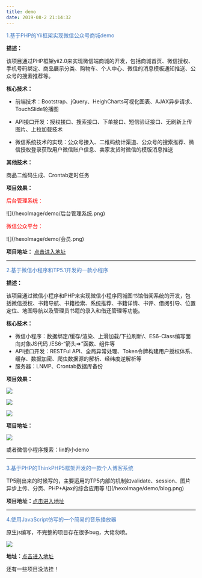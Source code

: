 ```yaml
---
title: demo
date: 2019-08-2 21:14:32
---
```


<span style="color: #4078c0;">1.基于PHP的Yii框架实现微信公众号商城demo</span>

**描述：**

该项目通过PHP框架yii2.0来实现微信端商城的开发，包括商城首页、微信授权、手机号码绑定、商品展示分类、购物车、个人中心、微信的消息模板通知推送、公众号的搜索推荐等。

**核心技术：**

- 前端技术：Bootstrap、jQuery、HeighCharts可视化图表、AJAX异步请求、TouchSlide轮播图

- API接口开发：授权接口、搜索接口、下单接口、短信验证接口、无刷新上传图片、上拉加载技术

- 微信系统技术的实现：公众号接入、二维码统计渠道、公众号的搜索推荐、微信授权登录获取用户微信账户信息、卖家发货时微信的模版消息推送

**其他技术：**

商品二维码生成、Crontab定时任务

**项目效果：**

<p style="color:red">后台管理系统：</p>
![](/hexoImage/demo/后台管理系统.png)

<p style="color:red">微信公众平台：</p>
![](/hexoImage/demo/会员.png)

**项目地址：** <a href="http://active.linhe3306.com">点击进入地址</a>

---
<span style="color: #4078c0;">2.基于微信小程序和TP5.1开发的一款小程序</span>

**描述：**

该项目通过微信小程序和PHP来实现微信小程序同城图书馆借阅系统的开发，包括微信授权、书籍导航、书籍检索、系统推荐、书籍详情、书评、借阅引导、位置定位、地图导航以及管理员书籍的录入和借还管理等功能。

**核心技术：**

- 微信小程序：数据绑定/缓存/渲染、上滑加载/下拉刷新/、ES6-Class编写面向对象JS代码 /ES6-“箭头=>”函数、组件等
- API接口开发：RESTFul API、全局异常处理、Token令牌构建用户授权体系、缓存、数据加密、爬虫数据源的解析、经纬度逆解析等
- 服务器：LNMP、Crontab数据库备份

**项目效果：**

![](/hexoImage/demo/2.1.png)

![](/hexoImage/demo/2.2.jpg)

![](/hexoImage/demo/2.3.jpg)

**项目地址：**

![](/hexoImage/demo/book.png)

或者微信小程序搜索：lin的小demo

---
<p style="color: #4078c0;">3.基于PHP的ThinkPHP5框架开发的一款个人博客系统</p>
TP5刚出来的时候写的，主要运用的TP5内部的机制如validate、session、图片异步上传、分页、PHP+Ajax的综合应用等
![](/hexoImage/demo/blog.png)

**项目地址：**<a href="http://blog1.linhe3306.com">点击进入地址</a>

---

<span style="color: #4078c0;">4.使用JavaScript仿写的一个简易的音乐播放器</span>

原生js编写，不完整的项目存在很多bug，大佬勿喷。

![](/hexoImage/demo/music.png)

**地址：**<a href="http://music.linhe3306.com">点击进入地址</a>

还有一些项目没法挂！